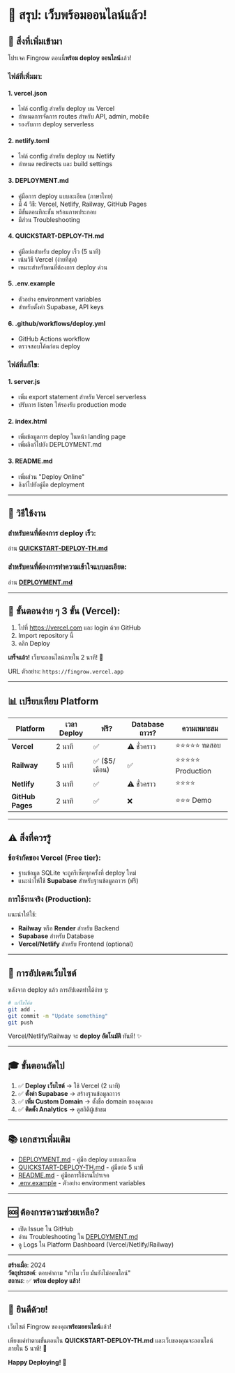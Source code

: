 # 📝 สรุป: เว็บพร้อมออนไลน์แล้ว!

## 🎉 สิ่งที่เพิ่มเข้ามา

โปรเจค Fingrow ตอนนี้**พร้อม deploy ออนไลน์**แล้ว! 

### ไฟล์ที่เพิ่มมา:

#### 1. **vercel.json** 
- ไฟล์ config สำหรับ deploy บน Vercel
- กำหนดการจัดการ routes สำหรับ API, admin, mobile
- รองรับการ deploy serverless

#### 2. **netlify.toml**
- ไฟล์ config สำหรับ deploy บน Netlify
- กำหนด redirects และ build settings

#### 3. **DEPLOYMENT.md** 
- คู่มือการ deploy แบบละเอียด (ภาษาไทย)
- มี 4 วิธี: Vercel, Netlify, Railway, GitHub Pages
- มีขั้นตอนทีละขั้น พร้อมภาพประกอบ
- มีส่วน Troubleshooting

#### 4. **QUICKSTART-DEPLOY-TH.md**
- คู่มือย่อสำหรับ deploy เร็ว (5 นาที)
- เน้นวิธี Vercel (ง่ายที่สุด)
- เหมาะสำหรับคนที่ต้องการ deploy ด่วน

#### 5. **.env.example**
- ตัวอย่าง environment variables
- สำหรับตั้งค่า Supabase, API keys

#### 6. **.github/workflows/deploy.yml**
- GitHub Actions workflow
- ตรวจสอบโค้ดก่อน deploy

### ไฟล์ที่แก้ไข:

#### 1. **server.js**
- เพิ่ม export statement สำหรับ Vercel serverless
- ปรับการ listen ให้รองรับ production mode

#### 2. **index.html**
- เพิ่มข้อมูลการ deploy ในหน้า landing page
- เพิ่มลิงก์ไปยัง DEPLOYMENT.md

#### 3. **README.md**
- เพิ่มส่วน "Deploy Online" 
- ลิงก์ไปยังคู่มือ deployment

---

## 🚀 วิธีใช้งาน

### สำหรับคนที่ต้องการ deploy เร็ว:
อ่าน **[QUICKSTART-DEPLOY-TH.md](QUICKSTART-DEPLOY-TH.md)**

### สำหรับคนที่ต้องการทำความเข้าใจแบบละเอียด:
อ่าน **[DEPLOYMENT.md](DEPLOYMENT.md)**

---

## 🎯 ขั้นตอนง่าย ๆ 3 ขั้น (Vercel):

1. ไปที่ https://vercel.com และ login ด้วย GitHub
2. Import repository นี้
3. คลิก Deploy

**เสร็จแล้ว!** เว็บจะออนไลน์ภายใน 2 นาที! 🎊

URL ตัวอย่าง: `https://fingrow.vercel.app`

---

## 📊 เปรียบเทียบ Platform

| Platform | เวลา Deploy | ฟรี? | Database ถาวร? | ความเหมาะสม |
|----------|-------------|------|----------------|-------------|
| **Vercel** | 2 นาที | ✅ | ⚠️ ชั่วคราว | ⭐⭐⭐⭐⭐ ทดสอบ |
| **Railway** | 5 นาที | ✅ ($5/เดือน) | ✅ | ⭐⭐⭐⭐⭐ Production |
| **Netlify** | 3 นาที | ✅ | ⚠️ ชั่วคราว | ⭐⭐⭐⭐ |
| **GitHub Pages** | 2 นาที | ✅ | ❌ | ⭐⭐⭐ Demo |

---

## ⚠️ สิ่งที่ควรรู้

### ข้อจำกัดของ Vercel (Free tier):
- ฐานข้อมูล SQLite จะถูกรีเซ็ตทุกครั้งที่ deploy ใหม่
- แนะนำให้ใช้ **Supabase** สำหรับฐานข้อมูลถาวร (ฟรี)

### การใช้งานจริง (Production):
แนะนำให้ใช้:
- **Railway** หรือ **Render** สำหรับ Backend
- **Supabase** สำหรับ Database
- **Vercel/Netlify** สำหรับ Frontend (optional)

---

## 🔄 การอัปเดตเว็บไซต์

หลังจาก deploy แล้ว การอัปเดตทำได้ง่าย ๆ:

```bash
# แก้ไขโค้ด
git add .
git commit -m "Update something"
git push
```

Vercel/Netlify/Railway จะ **deploy อัตโนมัติ** ทันที! ✨

---

## 🎓 ขั้นตอนถัดไป

1. ✅ **Deploy เว็บไซต์** → ใช้ Vercel (2 นาที)
2. ✅ **ตั้งค่า Supabase** → สร้างฐานข้อมูลถาวร
3. ✅ **เพิ่ม Custom Domain** → ตั้งชื่อ domain ของคุณเอง
4. ✅ **ติดตั้ง Analytics** → ดูสถิติผู้เข้าชม

---

## 📚 เอกสารเพิ่มเติม

- [DEPLOYMENT.md](DEPLOYMENT.md) - คู่มือ deploy แบบละเอียด
- [QUICKSTART-DEPLOY-TH.md](QUICKSTART-DEPLOY-TH.md) - คู่มือย่อ 5 นาที
- [README.md](README.md) - คู่มือการใช้งานโปรเจค
- [.env.example](.env.example) - ตัวอย่าง environment variables

---

## 🆘 ต้องการความช่วยเหลือ?

- เปิด Issue ใน GitHub
- อ่าน Troubleshooting ใน [DEPLOYMENT.md](DEPLOYMENT.md)
- ดู Logs ใน Platform Dashboard (Vercel/Netlify/Railway)

---

**สร้างเมื่อ**: 2024  
**วัตถุประสงค์**: ตอบคำถาม "ทำไม เว็บ มันยังไม่ออนไลน์"  
**สถานะ**: ✅ **พร้อม deploy แล้ว!**

---

## 🎉 ยินดีด้วย!

เว็บไซต์ Fingrow ของคุณ**พร้อมออนไลน์**แล้ว! 

เพียงแค่ทำตามขั้นตอนใน **QUICKSTART-DEPLOY-TH.md** 
และเว็บของคุณจะออนไลน์ภายใน 5 นาที! 🚀

**Happy Deploying! 🌱**
